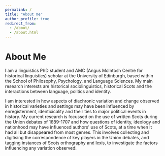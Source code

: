 ```yaml
---
permalink: /
title: "About me"
author_profile: true
redirect_from: 
  - /about/
  - /about.html
---
```




About Me
======

I am a linguistics PhD student and AMC (Angus McIntosh Centre for historical linguistics) scholar at the University of Edinburgh, based within the School of Philosophy, Psychology, and Language Sciences. My main research interests are historical sociolinguistics, historical Scots and the interactions between language, politics and identity. 

I am interested in how aspects of diachronic variation and change observed in historical varieties and settings may have been influenced by enregisterment, identixicality and their ties to major political events in history. My current research is focussed on the use of written Scots during the Union debates of 1689-1707 and how questions of identity, ideology and nationhood may have influenced authors' use of Scots, at a time when it had all but disappeared from most genres. This involves collecting and digitising the correspondence of key players in the Union debates, and tagging instances of Scots orthography and lexis, to investigate the factors influencing any variation observed. 

